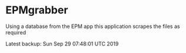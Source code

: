 # EPMgrabber
Using a database from the EPM app this application scrapes the files as required


Latest backup: Sun Sep 29 07:48:01 UTC 2019
